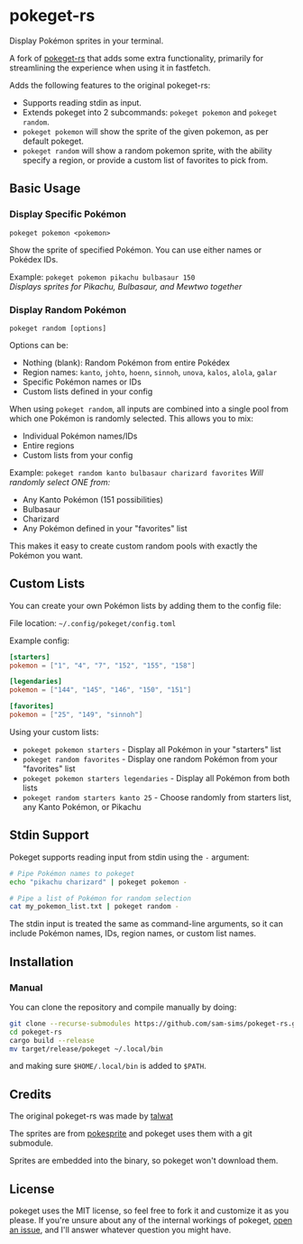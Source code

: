 # pokeget-rs
Display Pokémon sprites in your terminal.

A fork of [pokeget-rs](https://github.com/talwat/pokeget-rs) that adds some extra functionality, primarily for
streamlining the experience when using it in fastfetch.

Adds the following features to the original pokeget-rs:

- Supports reading stdin as input.
- Extends pokeget into 2 subcommands: `pokeget pokemon` and `pokeget random`.
- `pokeget pokemon` will show the sprite of the given pokemon, as per default pokeget.
- `pokeget random` will show a random pokemon sprite, with the ability specify a region, or provide a custom list of
  favorites to pick from.

## Basic Usage

### Display Specific Pokémon

```
pokeget pokemon <pokemon>
```

Show the sprite of specified Pokémon. You can use either names or Pokédex IDs.

Example: `pokeget pokemon pikachu bulbasaur 150`  
*Displays sprites for Pikachu, Bulbasaur, and Mewtwo together*

### Display Random Pokémon

```
pokeget random [options]
```
Options can be:

- Nothing (blank): Random Pokémon from entire Pokédex
- Region names: `kanto`, `johto`, `hoenn`, `sinnoh`, `unova`, `kalos`, `alola`, `galar`
- Specific Pokémon names or IDs
- Custom lists defined in your config

When using `pokeget random`, all inputs are combined into a single pool from which one Pokémon is
randomly selected. This allows you to mix:

- Individual Pokémon names/IDs
- Entire regions
- Custom lists from your config

Example: `pokeget random kanto bulbasaur charizard favorites`
*Will randomly select ONE from:*

- Any Kanto Pokémon (151 possibilities)
- Bulbasaur
- Charizard
- Any Pokémon defined in your "favorites" list

This makes it easy to create custom random pools with exactly the Pokémon you want.

## Custom Lists

You can create your own Pokémon lists by adding them to the config file:

File location: `~/.config/pokeget/config.toml`

Example config:

```toml
[starters]
pokemon = ["1", "4", "7", "152", "155", "158"]

[legendaries]
pokemon = ["144", "145", "146", "150", "151"]

[favorites]
pokemon = ["25", "149", "sinnoh"]
```

Using your custom lists:

- `pokeget pokemon starters` - Display all Pokémon in your "starters" list
- `pokeget random favorites` - Display one random Pokémon from your "favorites" list
- `pokeget pokemon starters legendaries` - Display all Pokémon from both lists
- `pokeget random starters kanto 25` - Choose randomly from starters list, any Kanto Pokémon, or Pikachu

## Stdin Support

Pokeget supports reading input from stdin using the `-` argument:

```bash
# Pipe Pokémon names to pokeget
echo "pikachu charizard" | pokeget pokemon -

# Pipe a list of Pokémon for random selection
cat my_pokemon_list.txt | pokeget random -
```

The stdin input is treated the same as command-line arguments, so it can include Pokémon names, IDs, region names, or
custom list names.

## Installation

### Manual

You can clone the repository and compile manually by doing:

```sh
git clone --recurse-submodules https://github.com/sam-sims/pokeget-rs.git
cd pokeget-rs
cargo build --release
mv target/release/pokeget ~/.local/bin
```

and making sure `$HOME/.local/bin` is added to `$PATH`.

## Credits

The original pokeget-rs was made by [talwat](https://github.com/talwat/pokeget-rs)

The sprites are from [pokesprite](https://github.com/msikma/pokesprite) and pokeget uses them with a git
submodule.

Sprites are embedded into the binary, so pokeget won't download them.

## License

pokeget uses the MIT license, so feel free to fork it and customize it as you please.
If you're unsure about any of the internal workings of
pokeget, [open an issue](https://github.com/talwat/pokeget-rs/issues),
and I'll answer whatever question you might have.
